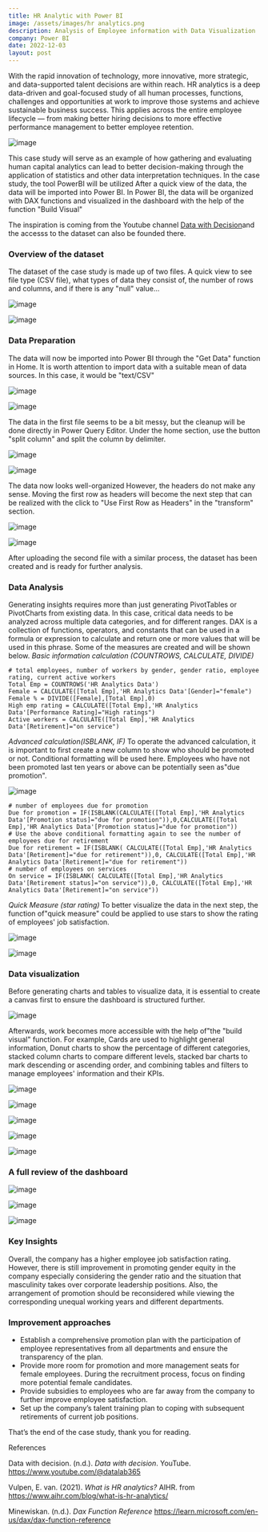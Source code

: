 ```yaml
---
title: HR Analytic with Power BI
image: /assets/images/hr analytics.png
description: Analysis of Employee information with Data Visualization
company: Power BI
date: 2022-12-03
layout: post
---
```



With the rapid innovation of technology, more innovative, more strategic, and data-supported talent decisions are within reach. HR analytics is a deep data-driven and goal-focused study of all human processes, functions, challenges and opportunities at work to improve those systems and achieve sustainable business success. This applies across the entire employee lifecycle — from making better hiring decisions to more effective performance management to better employee retention.

![image](https://user-images.githubusercontent.com/120835197/210654381-c4b20d32-f2d4-4db5-b932-811a428b8e05.png)

This case study will serve as an example of how gathering and evaluating human capital analytics can lead to better decision-making through the application of statistics and other data interpretation techniques. In the case study, the tool PowerBI will be utilized After a quick view of the data, the data will be imported into Power BI. In Power BI, the data will be organized with DAX functions and visualized in the dashboard with the help of the function "Build Visual"

The inspiration is coming from the Youtube channel [Data with Decision](https://www.youtube.com/@datalab365)and the accesss to the dataset can also be founded there.

### Overview of the dataset
The dataset of the case study is made up of two files. A quick view to see file type (CSV file), what types of data they consist of, the number of rows and columns, and if there is any "null" value...

![image](https://user-images.githubusercontent.com/120835197/210654913-6635c6b0-891d-41cf-8aac-ab9c5450cb35.png "HR Analytics data")

![image](https://user-images.githubusercontent.com/120835197/210654988-15e052ad-9be5-46ce-ad1c-24439243389d.png "Employee data")

### Data Preparation
The data will now be imported into Power BI through the "Get Data" function in Home. It is worth attention to import data with a suitable mean of data sources. In this case, it would be "text/CSV"

![image](https://user-images.githubusercontent.com/120835197/210655349-97f553f6-753d-4fc1-949c-0926fe6f54c8.png "Get data")

![image](https://user-images.githubusercontent.com/120835197/210655420-7ed20349-bd08-4844-8ce8-2019b45563d3.png "View after importing")

The data in the first file seems to be a bit messy, but the cleanup will be done directly in Power Query Editor. Under the home section, use the button "split column" and split the column by delimiter.

![image](https://user-images.githubusercontent.com/120835197/210655527-4aead6e7-1189-473f-9201-abb757cf4a47.png "Split the column by delimiter")

![image](https://user-images.githubusercontent.com/120835197/210655588-c62d6be0-adb0-4278-a32b-eb484673cb51.png "The view after splitting the column")

The data now looks well-organized However, the headers do not make any sense. Moving the first row as headers will become the next step that can be realized with the click to "Use First Row as Headers" in the "transform" section.

![image](https://user-images.githubusercontent.com/120835197/210655650-ed84b4eb-c289-4e09-9de8-f82ea52ba742.png "Use First Row as Headers")

![image](https://user-images.githubusercontent.com/120835197/210655747-d139611a-3075-41f6-9d13-981880c00065.png "Data is now organized for analyzing")

After uploading the second file with a similar process, the dataset has been created and is ready for further analysis.

### Data Analysis
Generating insights requires more than just generating PivotTables or PivotCharts from existing data. In this case, critical data needs to be analyzed across multiple data categories, and for different ranges. DAX is a collection of functions, operators, and constants that can be used in a formula or expression to calculate and return one or more values that will be used in this phrase. Some of the measures are created and will be shown below.
_Basic information calculation (COUNTROWS, CALCULATE, DIVIDE)_
```
# total employees, number of workers by gender, gender ratio, employee rating, current active workers 
Total Emp = COUNTROWS('HR Analytics Data')
Female = CALCULATE([Total Emp],'HR Analytics Data'[Gender]="female")
Female % = DIVIDE([Female],[Total Emp],0)
High emp rating = CALCULATE([Total Emp],'HR Analytics Data'[Performance Rating]="High ratings")
Active workers = CALCULATE([Total Emp],'HR Analytics Data'[Retirement]="on service")
```
_Advanced calculation(ISBLANK, IF)_
To operate the advanced calculation, it is important to first create a new column to show who should be promoted or not. Conditional formatting will be used here. Employees who have not been promoted last ten years or above can be potentially seen as"due promotion".

![image](https://user-images.githubusercontent.com/120835197/210656008-8bfb5616-7d31-44de-a518-b13841b9e947.png "Add conditional column")

```
# number of employees due for promotion
Due for promotion = IF(ISBLANK(CALCULATE([Total Emp],'HR Analytics Data'[Promotion status]="due for promotion")),0,CALCULATE([Total Emp],'HR Analytics Data'[Promotion status]="due for promotion"))
# Use the above conditional formatting again to see the number of employees due for retirement 
Due for retirement = IF(ISBLANK( CALCULATE([Total Emp],'HR Analytics Data'[Retirement]="due for retirement")),0, CALCULATE([Total Emp],'HR Analytics Data'[Retirement]="due for retirement"))
# number of employees on services
On service = IF(ISBLANK( CALCULATE([Total Emp],'HR Analytics Data'[Retirement status]="on service")),0, CALCULATE([Total Emp],'HR Analytics Data'[Retirement]="on service"))
```
_Quick Measure (star rating)_
To better visualize the data in the next step, the function of"quick measure" could be applied to use stars to show the rating of employees' job satisfaction.

![image](https://user-images.githubusercontent.com/120835197/210656134-0e54a6e9-153a-41c5-b440-723732c04148.png "Quick method: Star rating")

![image](https://user-images.githubusercontent.com/120835197/210656174-af315a9f-f7f2-44af-aae8-eac87cb391ae.png "Effects after use")

### Data visualization
Before generating charts and tables to visualize data, it is essential to create a canvas first to ensure the dashboard is structured further.

![image](https://user-images.githubusercontent.com/120835197/210656280-83990628-01db-412f-aa5d-e0ac0b415ced.png "Create a canvas as the dashboard background£")

Afterwards, work becomes more accessible with the help of"the "build visual" function. For example, Cards are used to highlight general information, Donut charts to show the percentage of different categories, stacked column charts to compare different levels, stacked bar charts to mark descending or ascending order, and combining tables and filters to manage employees' information and their KPIs.

![image](https://user-images.githubusercontent.com/120835197/210656350-6cc72415-3a6f-4160-9928-09768324e874.png "Card used to highlight general information")

![image](https://user-images.githubusercontent.com/120835197/210656397-5409c0b8-7d6e-4867-9b10-bf251f6d0950.png "Donout charts to show the percentage of different categories")

![image](https://user-images.githubusercontent.com/120835197/210656446-c7299a84-d0d9-4740-adc6-b39a38af5dbe.png "Stacked column chart to compare different levels")

![image](https://user-images.githubusercontent.com/120835197/210656602-c4a26c61-f0b3-4d99-a241-36cbafa8b6f5.png "Stacked bar chart to mark descending or ascending order")

![image](https://user-images.githubusercontent.com/120835197/210656701-1f5ffae1-9c9e-4428-bdd6-363977251922.png "Tables and filters to manage employees' information and their KPIs")

### A full review of the dashboard
![image](https://user-images.githubusercontent.com/120835197/210656854-67496198-eff9-48e6-8e4e-7eae78b2126a.png "Overview")

![image](https://user-images.githubusercontent.com/120835197/210656928-2cf1ef3a-7fa9-44c2-9aa9-052d3951f745.png "Database")

![image](https://user-images.githubusercontent.com/120835197/210656968-aca9cd3d-ae34-4043-8add-edd4288378b1.png "Detail")

### Key Insights
Overall, the company has a higher employee job satisfaction rating. However, there is still improvement in promoting gender equity in the company especially considering the gender ratio and the situation that masculinity takes over corporate leadership positions. Also, the arrangement of promotion should be reconsidered while viewing the corresponding unequal working years and different departments.

### Improvement approaches
- Establish a comprehensive promotion plan with the participation of employee representatives from all departments and ensure the transparency of the plan.
- Provide more room for promotion and more management seats for female employees. During the recruitment process, focus on finding more potential female candidates.
- Provide subsidies to employees who are far away from the company to further improve employee satisfaction.
- Set up the company’s talent training plan to coping with subsequent retirements of current job positions.

That’s the end of the case study, thank you for reading.

References

Data with decision. (n.d.). _Data with decision_. YouTube. https://www.youtube.com/@datalab365

Vulpen, E. van. (2021). _What is HR analytics?_ AIHR. from https://www.aihr.com/blog/what-is-hr-analytics/

Minewiskan. (n.d.). _Dax Function Reference_ https://learn.microsoft.com/en-us/dax/dax-function-reference














